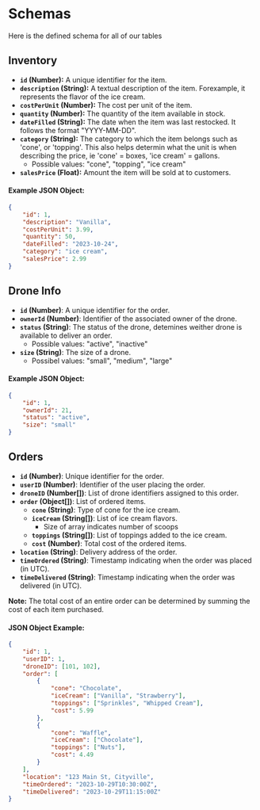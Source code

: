 # Schemas
Here is the defined schema for all of our tables

## Inventory
- **`id` (Number):** A unique identifier for the item.
- **`description` (String):** A textual description of the item. Forexample, it represents the flavor of the ice cream.
- **`costPerUnit` (Number):** The cost per unit of the item.
- **`quantity` (Number):** The quantity of the item available in stock.
- **`dateFilled` (String):** The date when the item was last restocked. It follows the format "YYYY-MM-DD".
- **`category` (String):** The category to which the item belongs such as 'cone', or 'topping'. This also helps determin what the unit is when describing the price, ie 'cone' = boxes, 'ice cream' = gallons.
    - Possible values: "cone", "topping", "ice cream"
- **`salesPrice` (Float):** Amount the item will be sold at to customers.

#### Example JSON Object:

```json
{
    "id": 1,
    "description": "Vanilla",
    "costPerUnit": 3.99,
    "quantity": 50,
    "dateFilled": "2023-10-24",
    "category": "ice cream",
    "salesPrice": 2.99
}
```

## Drone Info
- **`id` (Number)**: A unique identifier for the order.
- **`ownerId` (Number)**: Identifier of the associated owner of the drone.
- **`status` (String)**: The status of the drone, detemines weither drone is available to deliver an order. 
    - Possible values: "active", "inactive"
- **`size` (String)**: The size of a drone.
    - Possibel values: "small", "medium", "large"

#### Example JSON Object:

```json
{
    "id": 1,
    "ownerId": 21,
    "status": "active",
    "size": "small"
}
```


## Orders
- **`id` (Number)**: Unique identifier for the order.
- **`userID` (Number)**: Identifier of the user placing the order.
- **`droneID` (Number[])**: List of drone identifiers assigned to this order.
- **`order` (Object[])**: List of ordered items.
  - **`cone` (String)**: Type of cone for the ice cream.
  - **`iceCream` (String[])**: List of ice cream flavors.
    - Size of array indicates number of scoops
  - **`toppings` (String[])**: List of toppings added to the ice cream.
  - **`cost` (Number)**: Total cost of the ordered items.
- **`location` (String)**: Delivery address of the order.
- **`timeOrdered` (String)**: Timestamp indicating when the order was placed (in UTC).
- **`timeDelivered` (String)**: Timestamp indicating when the order was delivered (in UTC).

**Note:** The total cost of an entire order can be determined by summing the cost of each item purchased.

#### JSON Object Example:

```json
{
    "id": 1,
    "userID": 1,
    "droneID": [101, 102],
    "order": [
        {
            "cone": "Chocolate",
            "iceCream": ["Vanilla", "Strawberry"],
            "toppings": ["Sprinkles", "Whipped Cream"],
            "cost": 5.99
        },
        {
            "cone": "Waffle",
            "iceCream": ["Chocolate"],
            "toppings": ["Nuts"],
            "cost": 4.49
        }
    ],
    "location": "123 Main St, Cityville",
    "timeOrdered": "2023-10-29T10:30:00Z",
    "timeDelivered": "2023-10-29T11:15:00Z"
}
```

